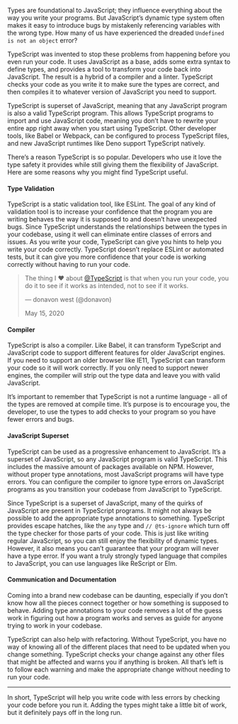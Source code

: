 Types are foundational to JavaScript; they influence everything about the way you write your programs. But JavaScript’s dynamic type system often makes it easy to introduce bugs by mistakenly referencing variables with the wrong type. How many of us have experienced the dreaded `Undefined is not an object` error?

TypeScript was invented to stop these problems from happening before you even run your code. It uses JavaScript as a base, adds some extra syntax to define types, and provides a tool to transform your code back into JavaScript. The result is a hybrid of a compiler and a linter. TypeScript checks your code as you write it to make sure the types are correct, and then compiles it to whatever version of JavaScript you need to support.

TypeScript is superset of JavaScript, meaning that any JavaScript program is also a valid TypeScript program. This allows TypeScript programs to import and use JavaScript code, meaning you don’t have to rewrite your entire app right away when you start using TypeScript. Other developer tools, like Babel or Webpack, can be configured to process TypeScript files, and new JavaScript runtimes like Deno support TypeScript natively.

There’s a reason TypeScript is so popular. Developers who use it love the type safety it provides while still giving them the flexibility of JavaScript. Here are some reasons why you might find TypeScript useful.

#### Type Validation

TypeScript is a static validation tool, like ESLint. The goal of any kind of validation tool is to increase your confidence that the program you are writing behaves the way it is supposed to and doesn’t have unexpected bugs. Since TypeScript understands the relationships between the types in your codebase, using it well can eliminate entire classes of errors and issues. As you write your code, TypeScript can give you hints to help you write your code correctly. TypeScript doesn’t replace ESLint or automated tests, but it can give you more confidence that your code is working correctly without having to run your code.

> The thing I ❤️ about [@TypeScript](https://twitter.com/typescript?ref_src=twsrc^tfw) is that when you run your code, you do it to see if it works as intended, not to see if it works.
>
> — donavon west (@donavon)
>
>  
>
> May 15, 2020

#### Compiler

TypeScript is also a compiler. Like Babel, it can transform TypeScript and JavaScript code to support different features for older JavaScript engines. If you need to support an older browser like IE11, TypeScript can transform your code so it will work correctly. If you only need to support newer engines, the compiler will strip out the type data and leave you with valid JavaScript.

It’s important to remember that TypeScript is not a runtime language - all of the types are removed at compile time. It’s purpose is to encourage you, the developer, to use the types to add checks to your program so you have fewer errors and bugs.

#### JavaScript Superset

TypeScript can be used as a progressive enhancement to JavaScript. It’s a superset of JavaScript, so any JavaScript program is valid TypeScript. This includes the massive amount of packages available on NPM. However, without proper type annotations, most JavaScript programs will have type errors. You can configure the compiler to ignore type errors on JavaScript programs as you transition your codebase from JavaScript to TypeScript.

Since TypeScript is a superset of JavaScript, many of the quirks of JavaScript are present in TypeScript programs. It might not always be possible to add the appropriate type annotations to something. TypeScript provides escape hatches, like the `any` type and `// @ts-ignore` which turn off the type checker for those parts of your code. This is just like writing regular JavaScript, so you can still enjoy the flexibility of dynamic types. However, it also means you can’t guarantee that your program will never have a type error. If you want a truly strongly typed language that compiles to JavaScript, you can use languages like ReScript or Elm.

#### Communication and Documentation

Coming into a brand new codebase can be daunting, especially if you don’t know how all the pieces connect together or how something is supposed to behave. Adding type annotations to your code removes a lot of the guess work in figuring out how a program works and serves as guide for anyone trying to work in your codebase.

TypeScript can also help with refactoring. Without TypeScript, you have no way of knowing all of the different places that need to be updated when you change something. TypeScript checks your change against any other files that might be affected and warns you if anything is broken. All that’s left is to follow each warning and make the appropriate change without needing to run your code.

------

In short, TypeScript will help you write code with less errors by checking your code before you run it. Adding the types might take a little bit of work, but it definitely pays off in the long run.